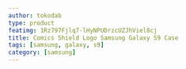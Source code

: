 ```yaml
---
author: tokodab
type: product
featimg: 1Rz797Fjlq7-lHyNPUDrzcUZJhViel8cj
title: Comics Shield Logo Samsung Galaxy S9 Case
tags: [samsung, galaxy, s9]
category: [samsung]
---
```

